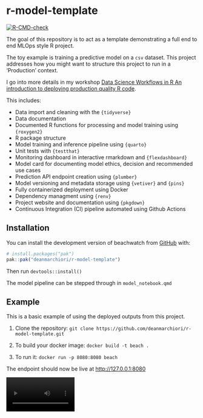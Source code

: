 
<!-- README.md is generated from README.Rmd. Please edit that file -->

# r-model-template

<!-- badges: start -->

[![R-CMD-check](https://github.com/deanmarchiori/r-model-template/actions/workflows/R-CMD-check.yaml/badge.svg)](https://github.com/deanmarchiori/r-model-template/actions/workflows/R-CMD-check.yaml)
<!-- badges: end -->

The goal of this repository is to act as a template demonstrating a full
end to end MLOps style R project.

The toy example is training a predictive model on a `csv` dataset. This
project addresses how you might want to structure this project to run in
a ‘Production’ context.

I go into more details in my workshop [Data Science Workflows in R An
introduction to deploying production quality R
code](https://datasciworkflows.netlify.app/).

This includes:

- Data import and cleaning with the `{tidyverse}`
- Data documentation  
- Documented R functions for processing and model training using
  `{roxygen2}`
- R package structure  
- Model training and inference pipeline using `{quarto}`
- Unit tests with `{testthat}`  
- Monitoring dashboard in interactive rmarkdown and `{flexdashboard}`
- Model card for documenting model ethics, decision and recommended use
  cases  
- Prediction API endpoint creation using `{plumber}`
- Model versioning and metadata storage using `{vetiver}` and `{pins}`  
- Fully containerized deployment using Docker
- Dependency managment using `{renv}`
- Project website and documentation using `{pkgdown}`  
- Continuous Integration (CI) pipeline automated using Github Actions

## Installation

You can install the development version of beachwatch from
[GitHub](https://github.com/) with:

``` r
# install.packages("pak")
pak::pak("deanmarchiori/r-model-template")
```

Then run `devtools::install()`

The model pipeline can be stepped through in `model_notebook.qmd`

## Example

This is a basic example of using the deployed outputs from this project.

1.  Clone the repository:
    `git clone https://github.com/deanmarchiori/r-model-template.git`

2.  To build your docker image: `docker build -t beach .`

3.  To run it: `docker run -p 8080:8080 beach`

The endpoint should now be live at <http://127.0.0.1:8080>

<video src='img/screenshot.mov' width=180/> 

## Deployment

To deploy this in a production context, the project can be easily
extended to add a Continuous Deployment (CD) workflow in Github Action
to build and push the Docker container to your preferred container hub,
which can then be accessed and run by your production systems.

